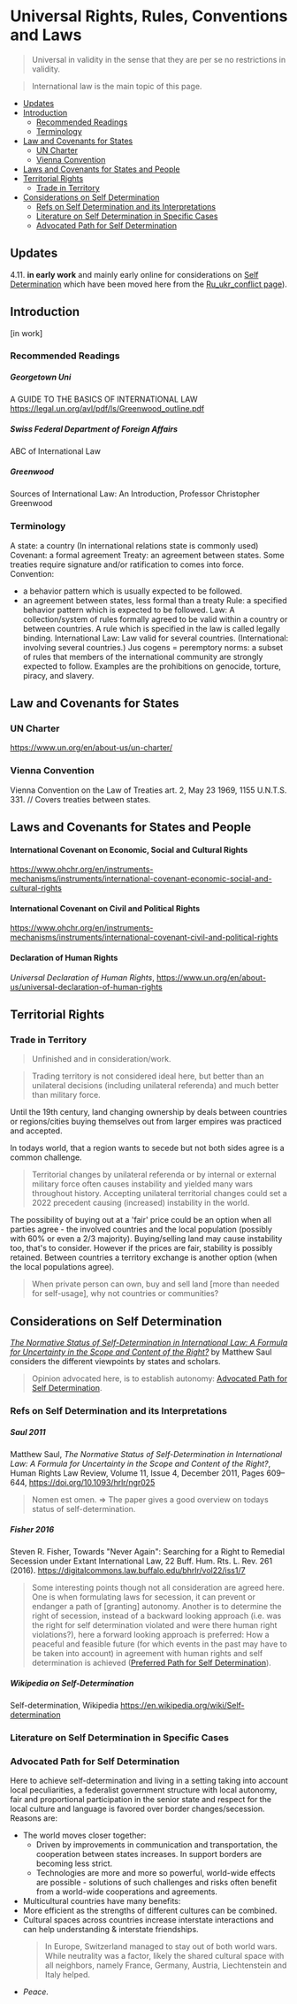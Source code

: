 # Universal Rights, Rules, Conventions and Laws

> Universal in validity in the sense that they are per se no restrictions in validity. 

> International law is the main topic of this page.


* [Updates](#updates)
* [Introduction](#introduction)
  * [Recommended Readings](#recommended-readings)
  * [Terminology](#terminology)
* [Law and Covenants for States](#law-and-covenants-for-states)
  * [UN Charter](#un-charter)
  * [Vienna Convention](#vienna-convention)
* [Laws and Covenants for States and People](#laws-and-covenants-for-states-and-people)
* [Territorial Rights](#territorial-rights)
  * [Trade in Territory](#trade-in-territory)
* [Considerations on Self Determination](#considerations-on-self-determination)
  * [Refs on Self Determination and its Interpretations](#refs-on-self-determination-and-its-interpretations)
  * [Literature on Self Determination in Specific Cases](#literature-on-self-determination-in-specific-cases)
  * [Advocated Path for Self Determination](#advocated-path-for-self-determination)



## Updates 

4.11. **in early work** and mainly early online for considerations on [Self Determination](#considerations-on-self-determination) which have been moved here from the [Ru_ukr_conflict page](../conflicts/ru_ukr_conflict.md)).


## Introduction
[in work]

### Recommended Readings
##### Georgetown Uni
A GUIDE TO THE BASICS OF INTERNATIONAL LAW
<https://legal.un.org/avl/pdf/ls/Greenwood_outline.pdf>

##### Swiss  Federal Department of Foreign Affairs
ABC of International Law

##### Greenwood
Sources of International Law: An Introduction, Professor Christopher Greenwood


### Terminology
A state: a country (In international relations state is commonly used)
Covenant: a formal agreement
Treaty: an agreement between states. Some treaties require signature and/or ratification to comes into force. 
Convention: 
* a behavior pattern which is usually expected to be followed.
* an agreement between states, less formal than a treaty
Rule: a specified behavior pattern which is expected to be followed.
Law: A collection/system of rules formally agreed to be valid within a country or between countries. A rule which is specified in the law is called legally binding.
International Law: Law valid for several countries. (International: involving several countries.)
Jus cogens = peremptory norms: a subset of rules that members of the international community are strongly expected to follow. Examples are the prohibitions on genocide, torture, piracy, and slavery.

## Law and Covenants for States


### UN Charter
<https://www.un.org/en/about-us/un-charter/>

###  Vienna Convention 
Vienna Convention on the Law of Treaties art. 2, May 23 1969, 1155 U.N.T.S. 331. // Covers treaties between states.

<!-- ?mv to disarmament/security paragraph
#### NPT
<https://www.un.org/disarmament/wmd/nuclear/npt/>

#### OPCW
<https://www.opcw.org/chemical-weapons-convention> 
"As the implementing body for the Chemical Weapons Convention, the OPCW, with its 193 Member States, oversees the global endeavour to permanently and verifiably eliminate chemical weapons." from <https://www.opcw.org>
-->

## Laws and Covenants for States and People

#### International Covenant on Economic, Social and Cultural Rights
<https://www.ohchr.org/en/instruments-mechanisms/instruments/international-covenant-economic-social-and-cultural-rights>


#### International Covenant on Civil and Political Rights
<https://www.ohchr.org/en/instruments-mechanisms/instruments/international-covenant-civil-and-political-rights>


#### Declaration of Human Rights
*Universal Declaration of Human Rights*, <https://www.un.org/en/about-us/universal-declaration-of-human-rights>



## Territorial Rights

### Trade in Territory

> Unfinished and in consideration/work.

> Trading territory is not considered ideal here, but better than an unilateral decisions (including unilateral referenda) and much better than military force.

Until the 19th century, land changing ownership by deals between countries or regions/cities buying themselves out from larger empires was practiced and accepted.

In todays world, that a region wants to secede but not both sides agree is a common challenge. 

> Territorial changes by unilateral referenda or by internal or external military force often causes instability and yielded many wars throughout history. Accepting unilateral territorial changes could set a 2022 precedent causing (increased) instability in the world.

The possibility of buying out at a 'fair' price could be an option when all parties agree - the involved countries and the local population (possibly with 60% or even a 2/3 majority). Buying/selling land may cause instability too, that's to consider. However if the prices are fair, stability is possibly retained. Between countries a territory exchange is another option (when the local populations agree).

> When private person can own, buy and sell land [more than needed for self-usage], why not countries or communities? 




## Considerations on Self Determination
[*The Normative Status of Self-Determination in International Law: A Formula for Uncertainty in the Scope and Content of the Right?*](#saul-2011) by Matthew Saul considers the different viewpoints by states and scholars.


> Opinion advocated here, is to establish autonomy: [Advocated Path for Self Determination](#paths-for-self-determination).

### Refs on Self Determination and its Interpretations

##### Saul 2011
Matthew Saul, *The Normative Status of Self-Determination in International Law: A Formula for Uncertainty in the Scope and Content of the Right?*, Human Rights Law Review, Volume 11, Issue 4, December 2011, Pages 609–644, <https://doi.org/10.1093/hrlr/ngr025>

> Nomen est omen. => The paper gives a good overview on todays status of self-determination.

##### Fisher 2016
Steven R. Fisher, Towards "Never Again": Searching for a Right to Remedial Secession under Extant International Law, 22 Buff. Hum. Rts. L. Rev. 261 (2016).
<https://digitalcommons.law.buffalo.edu/bhrlr/vol22/iss1/7>

> Some interesting points though not all consideration are agreed here. 
> One is when formulating laws for secession, it can prevent or endanger a path of [granting] autonomy. Another is to determine the right of secession, instead of a backward looking approach (i.e. was the right for self determination violated and were there human right violations?), here a forward looking approach is preferred: How a peaceful and feasible future (for which events in the past may have to be taken into account) in agreement with human rights and self determination is achieved ([Preferred Path for Self Determination](#paths-for-self-determination)).

##### Wikipedia on Self-Determination
Self-determination, Wikipedia <https://en.wikipedia.org/wiki/Self-determination>


### Literature on Self Determination in Specific Cases





### Advocated Path for Self Determination
Here to achieve self-determination and living in a setting taking into account local peculiarities, a federalist government structure with local autonomy, fair and proportional participation in the senior state and respect for the local culture and language is favored over border changes/secession. 
Reasons are: 
* The world moves closer together:
  * Driven by improvements in communication and transportation, the cooperation between states increases. In support borders are becoming less strict. 
  * Technologies are more and more so powerful, world-wide effects are possible - solutions of such challenges and risks often benefit from a world-wide cooperations and agreements.
* Multicultural countries have many benefits:
 * More efficient as the strengths of different cultures can be combined. 
 * Cultural spaces across countries increase interstate interactions and can help understanding & interstate friendships.
    > In Europe, Switzerland managed to stay out of both world wars. While neutrality was a factor, likely the shared cultural space with all neighbors, namely France, Germany, Austria, Liechtenstein and Italy helped.
* *Peace.*

